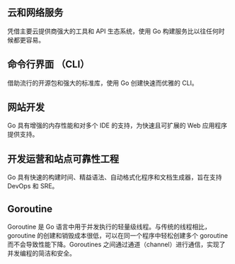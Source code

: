 ##  云和网络服务
凭借主要云提供商强大的工具和 API 生态系统，使用 Go 构建服务比以往任何时候都更容易。
##  命令行界面 （CLI）
借助流行的开源包和强大的标准库，使用 Go 创建快速而优雅的 CLI。
## 网站开发
Go 具有增强的内存性能和对多个 IDE 的支持，为快速且可扩展的 Web 应用程序提供支持。
## 开发运营和站点可靠性工程
Go 具有快速的构建时间、精益语法、自动格式化程序和文档生成器，旨在支持 DevOps 和 SRE。
## Goroutine 
Goroutine 是 Go 语言中用于并发执行的轻量级线程。与传统的线程相比，goroutine 的创建和销毁成本很低，可以在同一个程序中轻松创建多个 goroutine 而不会导致性能下降。Goroutines 之间通过通道（channel）进行通信，实现了并发编程的简洁和安全。